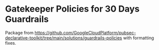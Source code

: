 # Gatekeeper Policies for 30 Days Guardrails

Package from <https://github.com/GoogleCloudPlatform/pubsec-declarative-toolkit/tree/main/solutions/guardrails-policies> with formatting fixes.
